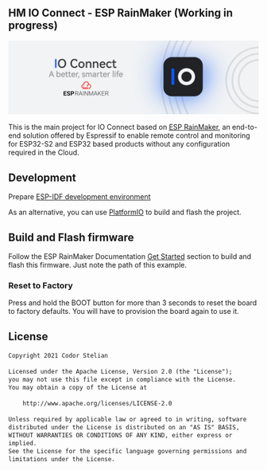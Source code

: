 ## HM IO Connect - ESP RainMaker (Working in progress)

![picture](img/io_connect_banner.jpg)

This is the main project for IO Connect based on [ESP RainMaker](https://github.com/espressif/esp-rainmaker), an end-to-end solution offered by Espressif to enable remote control and monitoring for ESP32-S2 and ESP32 based products without any configuration required in the Cloud. 

## Development

Prepare [ESP-IDF development environment](https://docs.espressif.com/projects/esp-idf/en/latest/esp32/get-started/index.html#get-started-get-prerequisites)

As an alternative, you can use [PlatformIO](https://docs.platformio.org/en/latest/core/installation.html) to build and
flash the project.

## Build and Flash firmware

Follow the ESP RainMaker Documentation [Get Started](https://rainmaker.espressif.com/docs/get-started.html) section to build and flash this firmware. Just note the path of this example.

### Reset to Factory

Press and hold the BOOT button for more than 3 seconds to reset the board to factory defaults. You will have to provision the board again to use it.

## License

    Copyright 2021 Codor Stelian 
     
    Licensed under the Apache License, Version 2.0 (the "License");  
    you may not use this file except in compliance with the License.  
    You may obtain a copy of the License at  
     
        http://www.apache.org/licenses/LICENSE-2.0  
     
    Unless required by applicable law or agreed to in writing, software  
    distributed under the License is distributed on an "AS IS" BASIS,  
    WITHOUT WARRANTIES OR CONDITIONS OF ANY KIND, either express or implied.  
    See the License for the specific language governing permissions and  
    limitations under the License.
